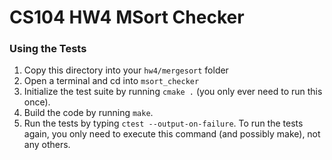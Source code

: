 # CS104 HW4 MSort Checker

### Using the Tests
1. Copy this directory into your `hw4/mergesort` folder
2. Open a terminal and cd into `msort_checker`
3. Initialize the test suite by running `cmake .` (you only ever need to run this once).
4. Build the code by running `make`.
4. Run the tests by typing `ctest --output-on-failure`.  To run the tests again, you only need to execute this command (and possibly make), not any others.
